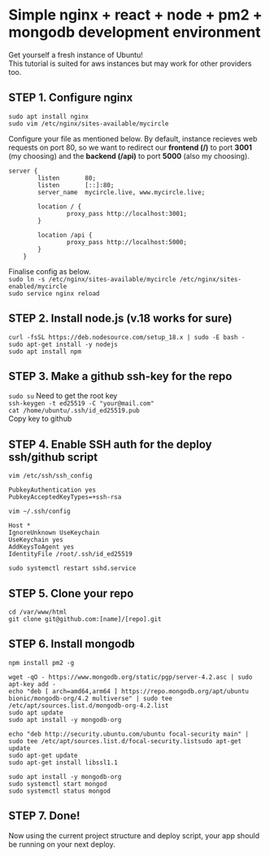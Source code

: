 # Simple nginx + react + node + pm2 + mongodb development environment

Get yourself a fresh instance of Ubuntu! <br />
This tutorial is suited for aws instances but may work for other providers too. <br />

## STEP 1. Configure nginx

`sudo apt install nginx` <br />
`sudo vim /etc/nginx/sites-available/mycircle` <br />

Configure your file as mentioned below. By default, instance recieves web requests on port 80, so we want to redirect
our **frontend (/)** to port **3001** (my choosing) and the **backend (/api)** to port **5000** (also my choosing). <br />

```
server {
        listen       80;
        listen       [::]:80;
        server_name  mycircle.live, www.mycircle.live;

        location / {
                proxy_pass http://localhost:3001;
        }

        location /api {
                proxy_pass http://localhost:5000;
        }
    }
``` 

Finalise config as below. <br />
`sudo ln -s /etc/nginx/sites-available/mycircle /etc/nginx/sites-enabled/mycircle` <br />
`sudo service nginx reload` <br />

## STEP 2. Install node.js (v.18 works for sure)

`curl -fsSL https://deb.nodesource.com/setup_18.x | sudo -E bash -` <br />
`sudo apt-get install -y nodejs` <br />
`sudo apt install npm` <br />


## STEP 3. Make a github ssh-key for the repo

`sudo su` Need to get the root key <br />
`ssh-keygen -t ed25519 -C "your@mail.com"` <br />
`cat /home/ubuntu/.ssh/id_ed25519.pub` <br />
Copy key to github <br />

## STEP 4. Enable SSH auth for the deploy ssh/github script

`vim /etc/ssh/ssh_config` <br />

```
PubkeyAuthentication yes
PubkeyAcceptedKeyTypes=+ssh-rsa
```

`vim ~/.ssh/config` <br />

```
Host *
IgnoreUnknown UseKeychain
UseKeychain yes
AddKeysToAgent yes
IdentityFile /root/.ssh/id_ed25519
```

`sudo systemctl restart sshd.service` <br />
## STEP 5. Clone your repo 

`cd /var/www/html` <br />
`git clone git@github.com:[name]/[repo].git` <br />

## STEP 6. Install mongodb

`npm install pm2 -g` <br />

`wget -qO - https://www.mongodb.org/static/pgp/server-4.2.asc | sudo apt-key add -` <br />
`echo "deb [ arch=amd64,arm64 ] https://repo.mongodb.org/apt/ubuntu bionic/mongodb-org/4.2 multiverse" | sudo tee /etc/apt/sources.list.d/mongodb-org-4.2.list` <br />
`sudo apt update` <br />
`sudo apt install -y mongodb-org` <br />

`echo "deb http://security.ubuntu.com/ubuntu focal-security main" | sudo tee /etc/apt/sources.list.d/focal-security.listsudo apt-get update` <br />
`sudo apt-get update` <br />
`sudo apt-get install libssl1.1` <br />

`sudo apt install -y mongodb-org` <br />
`sudo systemctl start mongod` <br />
`sudo systemctl status mongod` <br />

## STEP 7. Done!

Now using the current project structure and deploy script, your app should be running on your next deploy.